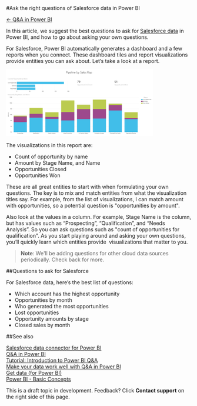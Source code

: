 <properties pageTitle="Ask the right questions of Salesforce data in Power BI" description="Ask the right questions of Salesforce data in Power BI" services="powerbi" documentationCenter="" authors="v-anpasi" manager="mblythe" editor=""/>
<tags ms.service="powerbi" ms.devlang="NA" ms.topic="article" ms.tgt_pltfrm="NA" ms.workload="powerbi" ms.date="06/26/2015" ms.author="v-anpasi"/>
#Ask the right questions of Salesforce data in Power BI

[← Q&A in Power BI](https://support.powerbi.com/knowledgebase/topics/70394-q-a-in-power-bi)

In this article, we suggest the best questions to ask for [Salesforce data](http://support.powerbi.com/knowledgebase/articles/424863-salesforce-connector-for-power-bi) in Power BI, and how to go about asking your own questions.

For Salesforce, Power BI automatically generates a dashboard and a few reports when you connect. These dashboard tiles and report visualizations provide entities you can ask about. Let’s take a look at a report.  

![](media/powerbi-service-ask-the-right-questions-of-salesforce-data/PBI_Q&A_PipeSalesRep.png)

The visualizations in this report are:

-   Count of opportunity by name
-   Amount by Stage Name, and Name
-   Opportunities Closed
-   Opportunities Won

These are all great entities to start with when formulating your own questions. The key is to mix and match entities from what the visualization titles say. For example, from the list of visualizations, I can match amount with opportunities, so a potential question is "opportunities by amount". 

Also look at the values in a column. For example, Stage Name is the column, but has values such as “Prospecting”, “Qualification”, and “Needs Analysis”. So you can ask questions such as "count of opportunities for qualification". As you start playing around and asking your own questions, you’ll quickly learn which entities provide  visualizations that matter to you.

> **Note**: We'll be adding questions for other cloud data sources periodically. Check back for more.

##Questions to ask for Salesforce

For Salesforce data, here’s the best list of questions:

-   Which account has the highest opportunity
-   Opportunities by month
-   Who generated the most opportunities
-   Lost opportunities
-   Opportunity amounts by stage
-   Closed sales by month

 
##See also

[Salesforce data connector for Power BI](http://support.powerbi.com/knowledgebase/articles/424863-salesforce-connector-for-power-bi)  
[Q&A in Power BI](http://support.powerbi.com/knowledgebase/articles/474566-q-a-in-power-bi)  
[Tutorial: Introduction to Power BI Q&A](https://support.powerbi.com/knowledgebase/articles/607113)  
[Make your data work well with Q&A in Power BI](http://support.powerbi.com/knowledgebase/articles/474690)  
[Get data (for Power BI)](http://support.powerbi.com/knowledgebase/articles/434354-get-data)  
[Power BI - Basic Concepts](http://support.powerbi.com/knowledgebase/articles/487029-power-bi-preview-basic-concepts)

This is a draft topic in development. Feedback? Click **Contact support** on the right side of this page.